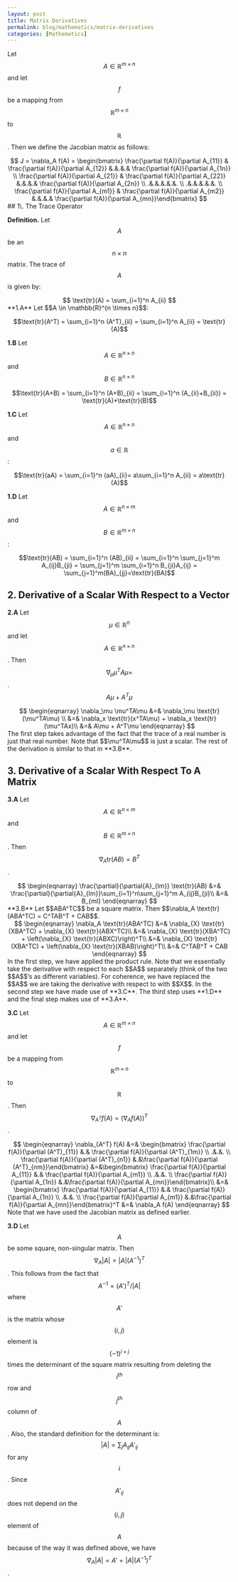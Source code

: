 ```yaml
---
layout: post
title: Matrix Derivatives
permalink: blog/mathematics/matrix-derivatives
categories: [Mathematics]
---
```


Let $$A \in \mathbb{R}^{m \times n}$$ and let $$f$$ be a mapping from $$\mathbb{R}^{m \times n}$$ to $$\mathbb{R}$$. Then we define the Jacobian matrix as follows:

<center>$$ J = \nabla_A f(A) = \begin{bmatrix} \frac{\partial f(A)}{\partial A_{11}} & \frac{\partial f(A)}{\partial A_{12}} &.&.&.& \frac{\partial f(A)}{\partial A_{1n}} \\ \frac{\partial f(A)}{\partial A_{21}} & \frac{\partial f(A)}{\partial A_{22}} &.&.&.& \frac{\partial f(A)}{\partial A_{2n}} \\ .&.&.&.&.&. \\ .&.&.&.&.&. \\ \frac{\partial f(A)}{\partial A_{m1}} & \frac{\partial f(A)}{\partial A_{m2}} &.&.&.& \frac{\partial f(A)}{\partial A_{mn}}\end{bmatrix} $$</center>
## 1\. The Trace Operator

**Definition.** Let $$A$$ be an $$n \times n$$ matrix. The trace of $$A$$ is given by:

<center>$$ \text{tr}(A) = \sum_{i=1}^n A_{ii} $$</center>
**1.A** Let $$A \in \mathbb{R}^{n \times n}$$:

$$\text{tr}(A^T) = \sum_{i=1}^n (A^T)_{ii} = \sum_{i=1}^n A_{ii} = \text{tr}(A)$$

**1.B** Let $$A \in \mathbb{R}^{n \times n}$$and $$B\in \mathbb{R}^{n \times n}$$

$$\text{tr}(A+B) = \sum_{i=1}^n (A+B)_{ii} = \sum_{i=1}^n (A_{ii}+B_{ii}) = \text{tr}(A)+\text{tr}(B)$$

**1.C** Let $$A \in \mathbb{R}^{n \times n}$$ and $$a \in \mathbb{R}$$:

$$\text{tr}(aA) = \sum_{i=1}^n (aA)_{ii}= a\sum_{i=1}^n A_{ii} = a\text{tr}(A)$$

**1.D** Let $$A \in \mathbb{R}^{n \times m}$$ and $$B\in \mathbb{R}^{m \times n}$$:

$$\text{tr}(AB) = \sum_{i=1}^n (AB)_{ii} = \sum_{i=1}^n \sum_{j=1}^m A_{ij}B_{ji} = \sum_{j=1}^m \sum_{i=1}^n B_{ji}A_{ij} = \sum_{j=1}^m(BA)_{jj}=\text{tr}(BA)$$

## 2\. Derivative of a Scalar With Respect to a Vector

**2.A** Let $$\mu \in \mathbb{R}^n$$ and let $$A \in \mathbb{R}^{n \times n}$$. Then $$\nabla_\mu \mu^TA\mu =$$.$$A\mu + A^T\mu$$

<center>$$ \begin{eqnarray} \nabla_\mu \mu^TA\mu &=& \nabla_\mu \text{tr}(\mu^TA\mu) \\ &=& \nabla_x \text{tr}(x^TA\mu) + \nabla_x \text{tr}(\mu^TAx)\\ &=& A\mu + A^T\mu \end{eqnarray} $$</center>
The first step takes advantage of the fact that the trace of a real number is just that real number. Note that $$\mu^TA\mu$$ is just a scalar. The rest of the derivation is similar to that in **3.B**.

## 3\. Derivative of a Scalar With Respect To A Matrix

**3.A** Let $$A \in \mathbb{R}^{n \times m}$$ and $$B\in \mathbb{R}^{m \times n}$$. Then $$\nabla_A \text{tr}(AB)= B^T$$.

<center>$$ \begin{eqnarray} \frac{\partial}{\partial{A}_{lm}} \text{tr}(AB) &=& \frac{\partial}{\partial{A}_{lm}}\sum_{i=1}^n\sum_{j=1}^m A_{ij}B_{ji}\\ &=& B_{ml} \end{eqnarray} $$</center>
**3.B** Let $$ABA^TC$$ be a square matrix. Then $$\nabla_A \text{tr}(ABA^TC) = C^TAB^T + CAB$$.

<center>$$ \begin{eqnarray} \nabla_A \text{tr}(ABA^TC) &=& \nabla_{X} \text{tr}(XBA^TC) + \nabla_{X} \text{tr}(ABX^TC)\\ &=& \nabla_{X} \text{tr}(XBA^TC) + \left(\nabla_{X} \text{tr}(ABXC)\right)^T\\ &=& \nabla_{X} \text{tr}(XBA^TC) + \left(\nabla_{X} \text{tr}(XBAB)\right)^T\\ &=& C^TAB^T + CAB \end{eqnarray} $$</center>
In the first step, we have applied the product rule. Note that we essentially take the derivative with respect to each $$A$$ separately (think of the two $$A$$’s as different variables). For coherence, we have replaced the $$A$$ we are taking the derivative with respect to with $$X$$. In the second step we have made use of **3.C**. The third step uses **1.D** and the final step makes use of **3.A**.

**3.C** Let $$A \in \mathbb{R}^{m \times n}$$ and let $$f$$ be a mapping from $$\mathbb{R}^{m \times n}$$ to $$\mathbb{R}$$. Then $$\nabla_{A^T} f(A) = \left(\nabla_A f(A)\right)^T$$.

<center>$$ \begin{eqnarray} \nabla_{A^T} f(A) &=& \begin{bmatrix} \frac{\partial f(A)}{\partial (A^T)_{11}} &.& \frac{\partial f(A)}{\partial (A^T)_{1m}} \\ .&.&. \\ \frac{\partial f(A)}{\partial (A^T)_{n1}} &.&\frac{\partial f(A)}{\partial (A^T)_{nm}}\end{bmatrix} &=&\begin{bmatrix} \frac{\partial f(A)}{\partial A_{11}} &.& \frac{\partial f(A)}{\partial A_{m1}} \\ .&.&. \\ \frac{\partial f(A)}{\partial A_{1n}} &.&\frac{\partial f(A)}{\partial A_{mn}}\end{bmatrix}\\ &=& \begin{bmatrix} \frac{\partial f(A)}{\partial A_{11}} &.& \frac{\partial f(A)}{\partial A_{1n}} \\ .&.&. \\ \frac{\partial f(A)}{\partial A_{m1}} &.&\frac{\partial f(A)}{\partial A_{mn}}\end{bmatrix}^T &=& \nabla_A f(A) \end{eqnarray} $$</center>
Note that we have used the Jacobian matrix as defined earlier.

**3.D** Let $$A$$ be some square, non-singular matrix. Then $$\nabla_A \vert A \vert = \vert A \vert (A^{-1})^T$$. This follows from the fact that $$A^{-1}=(A')^T/\vert A \vert$$ where $$A'$$ is the matrix whose $$(i,j)$$ element is $$(-1)^{i+j}$$ times the determinant of the square matrix resulting from deleting the $$i^{th}$$ row and $$j^{th}$$ column of $$A$$. Also, the standard definition for the determinant is: $$\vert A \vert =\sum_{j}A_{ij}A'_{ij}$$ for any $$i$$. Since $$A'_{ij}$$ does not depend on the $$(i,j)$$ element of $$A$$ because of the way it was defined above, we have $$\nabla_A\vert A \vert = A' = \vert A \vert (A^{-1})^T$$.
